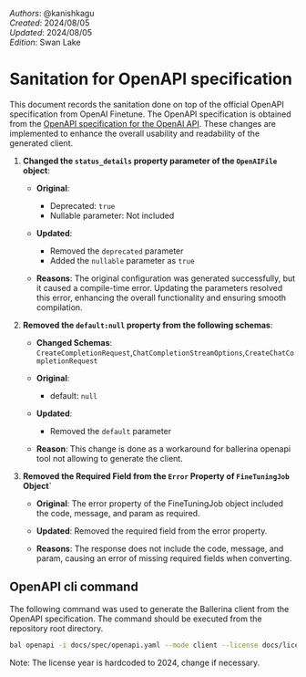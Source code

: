 _Authors_: @kanishkagu  \
_Created_: 2024/08/05 \
_Updated_: 2024/08/05 \
_Edition_: Swan Lake

# Sanitation for OpenAPI specification

This document records the sanitation done on top of the official OpenAPI specification from OpenAI Finetune. The OpenAPI specification is obtained from the [OpenAPI specification for the OpenAI API](https://github.com/openai/openai-openapi/blob/master/openapi.yaml). These changes are implemented to enhance the overall usability and readability of the generated client.

1. **Changed the `status_details` property parameter of the `OpenAIFile` object**:
   - **Original**:
      - Deprecated: `true`
      - Nullable parameter: Not included

   - **Updated**:
      - Removed the `deprecated` parameter
      - Added the `nullable` parameter as `true`

   - **Reasons**: The original configuration was generated successfully, but it caused a compile-time error. Updating the parameters resolved this error, enhancing the overall functionality and ensuring smooth compilation.


2. **Removed the `default:null` property from the following schemas**:
   - **Changed Schemas**: `CreateCompletionRequest`,`ChatCompletionStreamOptions`,`CreateChatCompletionRequest`

   - **Original**:
      - default: `null`

   - **Updated**:
      - Removed the `default` parameter 

   - **Reason**: This change is done as a workaround for ballerina openapi tool not allowing to generate the client.

3. **Removed the Required Field from the `Error` Property of `FineTuningJob` Object`**
   - **Original**: The error property of the FineTuningJob object included the code, message, and param as required.

   - **Updated**: Removed the required field from the error property.

   - **Reasons**: The response does not include the code, message, and param, causing an error of missing required fields when converting.

## OpenAPI cli command

The following command was used to generate the Ballerina client from the OpenAPI specification. The command should be executed from the repository root directory.

```bash
bal openapi -i docs/spec/openapi.yaml --mode client --license docs/license.txt -o ballerina --tags 'Fine-tuning','Files','Models'
```
Note: The license year is hardcoded to 2024, change if necessary.
